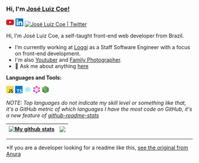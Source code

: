 ### Hi, I'm [José Luiz Coe!](https://www.joseluizcoe.com)

[<img alt="José Luiz Coe | Youtube" width="21px" src="https://raw.githubusercontent.com/joseluizcoe/joseluizcoe/master/assets/youtube.png" />](https://youtube.com/joseluizcoe) 
[<img alt="José Luiz Coe | Linkedin" width="21px" src="https://raw.githubusercontent.com/joseluizcoe/joseluizcoe/master/assets/linkedin.png" />](https://linkedin.com/in/joseluizcoe)
[<img alt="José Luiz Coe | Twitter" width="21px" src="https://raw.githubusercontent.com/joseluizcoe/joseluizcoe/master/assets/twitter.svg" />](https://twitter.com/joseluizcoe)

Hi, I'm José Luiz Coe, a self-taught front-end web developer from Brazil.

- I’m currently working at  [Loggi](https://github.com/loggi) as a Staff Software Engineer with a focus on front-end development.
- I'm also [Youtuber](https://youtube.com/joseluizcoe) and [Family Photographer](https://instagram.com/jlcoefotografia).
- 💬   Ask me about anything [here](https://github.com/joseluizcoe/joseluizcoe/issues/new)

**Languages and Tools:**  

<code><img height="20" src="https://raw.githubusercontent.com/github/explore/80688e429a7d4ef2fca1e82350fe8e3517d3494d/topics/javascript/javascript.png"></code>
<code><img height="20" src="https://raw.githubusercontent.com/github/explore/80688e429a7d4ef2fca1e82350fe8e3517d3494d/topics/typescript/typescript.png"></code>
<code><img height="20" src="https://raw.githubusercontent.com/github/explore/80688e429a7d4ef2fca1e82350fe8e3517d3494d/topics/react/react.png"></code>
<code><img height="20" src="https://raw.githubusercontent.com/github/explore/5c058a388828bb5fde0bcafd4bc867b5bb3f26f3/topics/graphql/graphql.png"></code>
<code><img height="20" src="https://raw.githubusercontent.com/github/explore/80688e429a7d4ef2fca1e82350fe8e3517d3494d/topics/nodejs/nodejs.png"></code>    

<!--- 
  if you have forked this to use on your profile, 
  Change the `github-readme-stats.anuraghazra1.vercel.app` to `github-readme-stats.vercel.app` 
--->

<!-- Change the `github-readme-stats.anuraghazra1.vercel.app` to `github-readme-stats.vercel.app`  -->

*NOTE: Top languages do not indicate my skill level or something like that, it's a GitHub metric of which languages I have the most code on GitHub, it's a new feature of [github-readme-stats](https://github.com/anuraghazra/github-readme-stats)*



| <a href="https://github.com/joseluizcoe/joseluizcoe"><img align="center" src="https://github-readme-stats.vercel.app/api?username=joseluizcoe&show_icons=true&include_all_commits=true&theme=buefy&hide_border=true" alt="My github stats" /></a> | <a href="https://github.com/joseluizcoe/joseluizcoe"><img align="center" src="https://github-readme-stats.vercel.app/api/top-langs/?username=joseluizcoe&layout=compact&theme=buefy&hide_border=true" /></a> |
| ------------- | ------------- |

___
*If you are a developer looking for a readme like this, [see the original from Anura](https://github.com/anuraghazra/anuraghazra)
